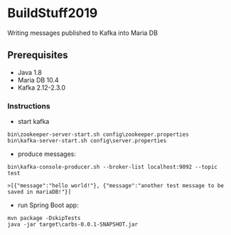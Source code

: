 # BuildStuff2019

Writing messages published to Kafka into Maria DB


## Prerequisites

* Java 1.8
* Maria DB 10.4
* Kafka 2.12-2.3.0

### Instructions

* start kafka

```
bin\zookeeper-server-start.sh config\zookeeper.properties
bin\kafka-server-start.sh config\server.properties
```

* produce messages:
```
bin\kafka-console-producer.sh --broker-list localhost:9092 --topic test
```
```
>[{"message":"hello world!"}, {"message":"another test message to be saved in mariaDB!"}]
```

* run Spring Boot app:

```
mvn package -DskipTests
java -jar target\carbs-0.0.1-SNAPSHOT.jar
```
